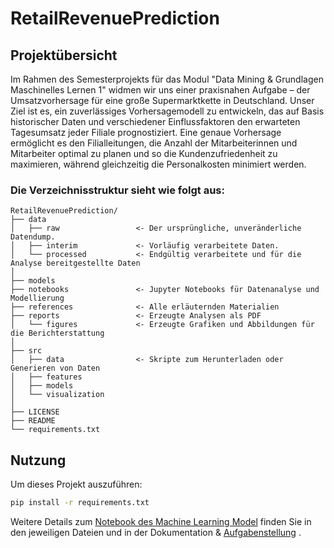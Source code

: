 # RetailRevenuePrediction

## Projektübersicht
Im Rahmen des Semesterprojekts für das Modul "Data Mining & Grundlagen Maschinelles Lernen 1" widmen wir uns einer praxisnahen Aufgabe – der Umsatzvorhersage für eine große Supermarktkette in Deutschland. Unser Ziel ist es, ein zuverlässiges Vorhersagemodell zu entwickeln, das auf Basis historischer Daten und verschiedener Einflussfaktoren den erwarteten Tagesumsatz jeder Filiale prognostiziert. Eine genaue Vorhersage ermöglicht es den Filialleitungen, die Anzahl der Mitarbeiterinnen und Mitarbeiter optimal zu planen und so die Kundenzufriedenheit zu maximieren, während gleichzeitig die Personalkosten minimiert werden.

### Die Verzeichnisstruktur sieht wie folgt aus: 
```
RetailRevenuePrediction/
├── data
│   ├── raw                 <- Der ursprüngliche, unveränderliche Datendump.
│   ├── interim             <- Vorläufig verarbeitete Daten.
│   └── processed           <- Endgültig verarbeitete und für die Analyse bereitgestellte Daten
│
├── models
├── notebooks               <- Jupyter Notebooks für Datenanalyse und Modellierung
├── references              <- Alle erläuternden Materialien
├── reports                 <- Erzeugte Analysen als PDF
│   └── figures             <- Erzeugte Grafiken und Abbildungen für die Berichterstattung
│
├── src
│   ├── data                <- Skripte zum Herunterladen oder Generieren von Daten
│   ├── features
│   ├── models
│   └── visualization
│
├── LICENSE
├── README
└── requirements.txt

```

## Nutzung
Um dieses Projekt auszuführen:
```bash
pip install -r requirements.txt
```

Weitere Details zum [Notebook des Machine Learning Model](notebooks/RentalPrediction.ipynb) finden Sie in den jeweiligen Dateien und in der Dokumentation & [Aufgabenstellung](references/DMML1_Projekt_WS23.pdf) .